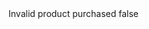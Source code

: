 <?xml version="1.0" encoding="UTF-8"?>
<CustomMetadata xmlns="http://soap.sforce.com/2006/04/metadata">
    <label>Invalid product purchased</label>
    <protected>false</protected>
</CustomMetadata>
